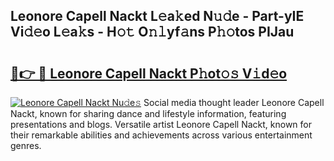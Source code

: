 ## Leonore Capell Nackt L𝚎a𝚔ed N𝚞𝚍e - Part-yIE Vi𝚍𝚎o L𝚎a𝚔s - H𝚘𝚝 O𝚗𝚕yf𝚊ns P𝚑𝚘tos PIJau

# <h2><a href="http://kff5rld.oniu.top/?m=Leonore+Capell+Nackt">🔗👉 🔴 Leonore Capell Nackt P𝚑ot𝚘𝚜 V𝚒d𝚎o</a></h2>

[![Leonore Capell Nackt Nu𝚍e𝚜](https://i.imgur.com/0qMVB7G.gif)](http://kff5rld.oniu.top/?m=Leonore+Capell+Nackt)
Social media thought leader Leonore Capell Nackt, known for sharing dance and lifestyle information, featuring presentations and blogs. Versatile artist Leonore Capell Nackt, known for their remarkable abilities and achievements across various entertainment genres.  

